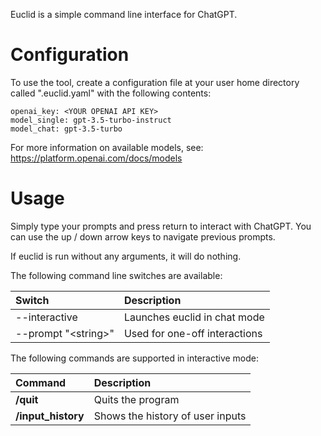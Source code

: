 Euclid is a simple command line interface for ChatGPT.

# Configuration

To use the tool, create a configuration file at your
user home directory called ".euclid.yaml" with the
following contents:

    openai_key: <YOUR OPENAI API KEY>
    model_single: gpt-3.5-turbo-instruct
    model_chat: gpt-3.5-turbo

For more information on available models, see:
https://platform.openai.com/docs/models

# Usage

Simply type your prompts and press return to interact
with ChatGPT. You can use the up / down arrow keys to
navigate previous prompts.

If euclid is run without any arguments, it will do nothing.

The following command line switches are available:


| Switch                | Description                      |
|:----------------------|:---------------------------------|
| --interactive         | Launches euclid in chat mode     |
| --prompt "\<string\>" | Used for one-off interactions    |

The following commands are supported in interactive mode:

| Command               | Description                      |
|:----------------------|:---------------------------------|
| __/quit__             | Quits the program                |
|__/input_history__     | Shows the history of user inputs |
